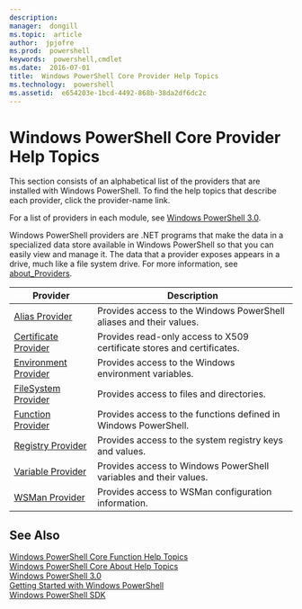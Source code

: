 ```yaml
---
description:  
manager:  dongill
ms.topic:  article
author:  jpjofre
ms.prod:  powershell
keywords:  powershell,cmdlet
ms.date:  2016-07-01
title:  Windows PowerShell Core Provider Help Topics
ms.technology:  powershell
ms.assetid:  e654203e-1bcd-4492-868b-38da2df6dc2c
---
```


# Windows PowerShell Core Provider Help Topics
This section consists of an alphabetical list of the providers that are installed with Windows PowerShell. To find the help topics that describe each provider, click the provider\-name link.  
  
 For a list of providers in each module, see [Windows PowerShell 3.0](Windows-PowerShell-3.0.md).  
  
 Windows PowerShell providers are .NET programs that make the data in a specialized data store available in Windows PowerShell so that you can easily view and manage it. The data that a provider exposes appears in a drive, much like a file system drive. For more information, see [about\_Providers](about_Providers.md).  
  
|Provider|Description|  
|--------------|-----------------|  
|[Alias Provider](Alias-Provider.md)|Provides access to the Windows PowerShell aliases and their values.|  
|[Certificate Provider](Certificate-Provider.md)|Provides read\-only access to X509 certificate stores and certificates.|  
|[Environment Provider](Environment-Provider.md)|Provides access to the Windows environment variables.|  
|[FileSystem Provider](FileSystem-Provider.md)|Provides access to files and directories.|  
|[Function Provider](Function-Provider.md)|Provides access to the functions defined in Windows PowerShell.|  
|[Registry Provider](Registry-Provider.md)|Provides access to the system registry keys and values.|  
|[Variable Provider](Variable-Provider.md)|Provides access to Windows PowerShell variables and their values.|  
|[WSMan Provider](WSMan-Provider.md)|Provides access to WSMan configuration information.|  
  
## See Also  
 [Windows PowerShell Core Function Help Topics](Windows-PowerShell-Core-Function-Help-Topics.md)   
 [Windows PowerShell Core About Help Topics](assetId:///f62d46d6-7943-48c5-9a43-ff915452830a)   
 [Windows PowerShell 3.0](Windows-PowerShell-3.0.md)   
 [Getting Started with Windows PowerShell](assetId:///b0e2ad92-875f-421d-b612-f624e644aa69)   
 [Windows PowerShell SDK](http://go.microsoft.com/fwlink/?LinkID=107032)

